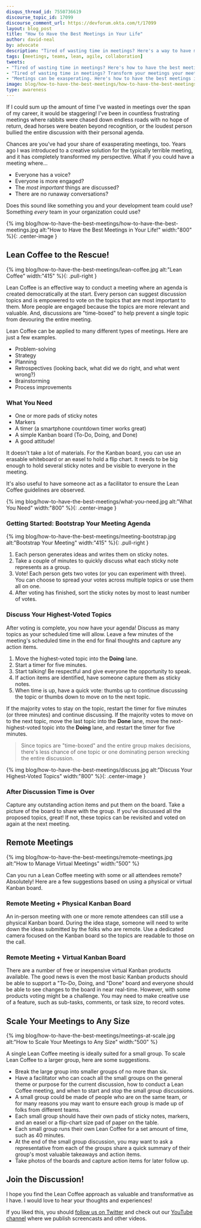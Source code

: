 ```yaml
---
disqus_thread_id: 7550736619
discourse_topic_id: 17099
discourse_comment_url: https://devforum.okta.com/t/17099
layout: blog_post
title: "How to Have the Best Meetings in Your Life"
author: david-neal
by: advocate
description: "Tired of wasting time in meetings? Here's a way to have more effective meetings!"
tags: [meetings, teams, lean, agile, collaboration]
tweets:
- "Tired of wasting time in meetings? Here's how to have the best meetings in your life! #lean #agile #projectmanagement #teams #software #kanban"
- "Tired of wasting time in meetings? Transform your meetings your meetings with Lean Coffee! #lean #agile #projectmanagement #teams #software #kanban"
- "Meetings can be exasperating. Here's how to have the best meetings in your life! #lean #agile #projectmanagement #teams #software #kanban"
image: blog/how-to-have-the-best-meetings/how-to-have-the-best-meetings.jpg
type: awareness
---
```


If I could sum up the amount of time I've wasted in meetings over the span of my career, it would be staggering! I've been in countless frustrating meetings where rabbits were chased down endless roads with no hope of return, dead horses were beaten beyond recognition, or the loudest person bullied the entire discussion with their personal agenda.

Chances are you've had your share of exasperating meetings, too. Years ago I was introduced to a creative solution for the typically terrible meeting, and it has completely transformed my perspective. What if you could have a meeting where...

* Everyone has a voice?
* Everyone is more engaged?
* The _most important_ things are discussed?
* There are no runaway conversations?

Does this sound like something you and your development team could use? Something _every_ team in your organization could use?

{% img blog/how-to-have-the-best-meetings/how-to-have-the-best-meetings.jpg alt:"How to Have the Best Meetings in Your Life!" width:"800" %}{: .center-image }

## Lean Coffee to the Rescue!

{% img blog/how-to-have-the-best-meetings/lean-coffee.jpg alt:"Lean Coffee" width:"415" %}{: .pull-right }

Lean Coffee is an effective way to conduct a meeting where an agenda is created democratically at the start. Every person can suggest discussion topics and is empowered to vote on the topics that are most important to them. More people are engaged because the topics are more relevant and valuable. And, discussions are "time-boxed" to help prevent a single topic from devouring the entire meeting.

Lean Coffee can be applied to many different types of meetings. Here are just a few examples.

* Problem-solving
* Strategy
* Planning
* Retrospectives (looking back, what did we do right, and what went wrong?)
* Brainstorming
* Process improvements

### What You Need

* One or more pads of sticky notes
* Markers
* A timer (a smartphone countdown timer works great)
* A simple Kanban board (To-Do, Doing, and Done)
* A good attitude!

It doesn't take a lot of materials. For the Kanban board, you can use an erasable whiteboard or an easel to hold a flip chart. It needs to be big enough to hold several sticky notes and be visible to everyone in the meeting.

It's also useful to have someone act as a facilitator to ensure the Lean Coffee guidelines are observed.

{% img blog/how-to-have-the-best-meetings/what-you-need.jpg alt:"What You Need" width:"800" %}{: .center-image }

### Getting Started: Bootstrap Your Meeting Agenda

{% img blog/how-to-have-the-best-meetings/meeting-bootstrap.jpg alt:"Bootstrap Your Meeting" width:"415" %}{: .pull-right }

1. Each person generates ideas and writes them on sticky notes.
1. Take a couple of minutes to quickly discuss what each sticky note represents as a group.
1. Vote! Each person gets two votes (or you can experiment with three). You can choose to spread your votes across multiple topics or use them all on one.
1. After voting has finished, sort the sticky notes by most to least number of votes.

### Discuss Your Highest-Voted Topics

After voting is complete, you now have your agenda! Discuss as many topics as your scheduled time will allow. Leave a few minutes of the meeting's scheduled time in the end for final thoughts and capture any action items.

1. Move the highest-voted topic into the **Doing** lane.
1. Start a timer for five minutes.
1. Start talking! Be respectful and give everyone the opportunity to speak.
1. If action items are identified, have someone capture them as sticky notes.
1. When time is up, have a quick vote: thumbs up to continue discussing the topic or thumbs down to move on to the next topic.

If the majority votes to stay on the topic, restart the timer for five minutes (or three minutes) and continue discussing. If the majority votes to move on to the next topic, move the last topic into the **Done** lane, move the next-highest-voted topic into the **Doing** lane, and restart the timer for five minutes.

> Since topics are "time-boxed" and the entire group makes decisions, there's less chance of one topic or one dominating person wrecking the entire discussion.

{% img blog/how-to-have-the-best-meetings/discuss.jpg alt:"Discuss Your Highest-Voted Topics" width:"800" %}{: .center-image }

### After Discussion Time is Over

Capture any outstanding action items and put them on the board. Take a picture of the board to share with the group. If you've discussed all the proposed topics, great! If not, these topics can be revisited and voted on again at the next meeting.

## Remote Meetings

{% img blog/how-to-have-the-best-meetings/remote-meetings.jpg alt:"How to Manage Virtual Meetings" width:"500" %}

Can you run a Lean Coffee meeting with some or all attendees remote? Absolutely! Here are a few suggestions based on using a physical or virtual Kanban board.

### Remote Meeting + Physical Kanban Board

An in-person meeting with one or more remote attendees can still use a physical Kanban board. During the idea stage, someone will need to write down the ideas submitted by the folks who are remote. Use a dedicated camera focused on the Kanban board so the topics are readable to those on the call.

### Remote Meeting + Virtual Kanban Board

There are a number of free or inexpensive virtual Kanban products available. The good news is even the most basic Kanban products should be able to support a "To-Do, Doing, and "Done" board and everyone should be able to see changes to the board in near real-time. However, with some products voting might be a challenge. You may need to make creative use of a feature, such as sub-tasks, comments, or task size, to record votes.

## Scale Your Meetings to Any Size

{% img blog/how-to-have-the-best-meetings/meetings-at-scale.jpg alt:"How to Scale Your Meetings to Any Size" width:"500" %}

A single Lean Coffee meeting is ideally suited for a small group. To scale Lean Coffee to a larger group, here are some suggestions.

* Break the large group into smaller groups of no more than six.
* Have a facilitator who can coach all the small groups on the general theme or purpose for the current discussion, how to conduct a Lean Coffee meeting, and when to start and stop the small group discussions.
* A small group could be made of people who are on the same team, or for many reasons you may want to ensure each group is made up of folks from different teams.
* Each small group should have their own pads of sticky notes, markers, and an easel or a flip-chart size pad of paper on the table.
* Each small group runs their own Lean Coffee for a set amount of time, such as 40 minutes.
* At the end of the small group discussion, you may want to ask a representative from each of the groups share a quick summary of their group's most valuable takeaways and action items.
* Take photos of the boards and capture action items for later follow up.

## Join the Discussion!

I hope you find the Lean Coffee approach as valuable and transformative as I have. I would love to hear your thoughts and experiences!

If you liked this, you should [follow us on Twitter](https://twitter.com/oktadev) and check out our [YouTube channel](https://www.youtube.com/c/oktadev) where we publish screencasts and other videos.
